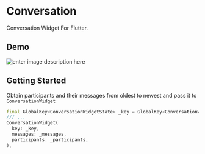 # Conversation
  
Conversation Widget For Flutter.  

## Demo
![enter image description here](https://media.giphy.com/media/cLkGCzyvhzBDQJyA0G/giphy.gif)
  
## Getting Started  
  
Obtain participants and their messages from oldest to newest and pass it to `ConversationWidget`

```dart
final GlobalKey<ConversationWidgetState> _key = GlobalKey<ConversationWidgetState>();
/// ...
ConversationWidget(  
  key: _key,  
  messages: _messages,  
  participants: _participants,  
),
```